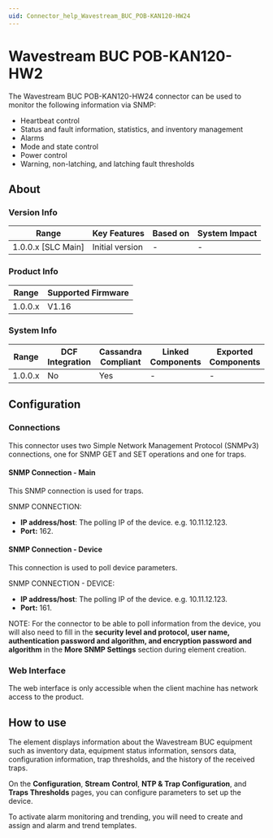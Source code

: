 ```yaml
---
uid: Connector_help_Wavestream_BUC_POB-KAN120-HW24
---
```


# Wavestream BUC POB-KAN120-HW2

The Wavestream BUC POB-KAN120-HW24 connector can be used to monitor the following information via SNMP:

- Heartbeat control
- Status and fault information, statistics, and inventory management
- Alarms
- Mode and state control
- Power control
- Warning, non-latching, and latching fault thresholds

## About

### Version Info

| Range                | Key Features     | Based on     | System Impact     |
|----------------------|------------------|--------------|-------------------|
| 1.0.0.x [SLC Main]   | Initial version  | -            | -                 |

### Product Info

| Range     | Supported Firmware     |
|-----------|------------------------|
| 1.0.0.x   | V1.16                  |

### System Info

| Range     | DCF Integration     | Cassandra Compliant     | Linked Components     | Exported Components     |
|-----------|---------------------|-------------------------|-----------------------|-------------------------|
| 1.0.0.x   | No                  | Yes                     | -                     | -                       |

## Configuration

### Connections

This connector uses two Simple Network Management Protocol (SNMPv3) connections, one for SNMP GET and SET operations and one for traps.

#### SNMP Connection - Main

This SNMP connection is used for traps.

SNMP CONNECTION:

- **IP address/host**: The polling IP of the device. e.g. 10.11.12.123.
- **Port:** 162.

#### SNMP Connection - Device

This connection is used to poll device parameters.

SNMP CONNECTION - DEVICE:

- **IP address/host**: The polling IP of the device. e.g. 10.11.12.123.
- **Port:** 161.

NOTE: For the connector to be able to poll information from the device, you will also need to fill in the **security level and protocol, user name, authentication password and algorithm, and encryption password and algorithm** in the **More SNMP Settings** section during element creation.

### Web Interface

The web interface is only accessible when the client machine has network access to the product.

## How to use

The element displays information about the Wavestream BUC equipment such as inventory data, equipment status information, sensors data, configuration information, trap thresholds, and the history of the received traps.

On the **Configuration**, **Stream** **Control**, **NTP & Trap Configuration**, and **Traps Thresholds** pages, you can configure parameters to set up the device.

To activate alarm monitoring and trending, you will need to create and assign and alarm and trend templates.
